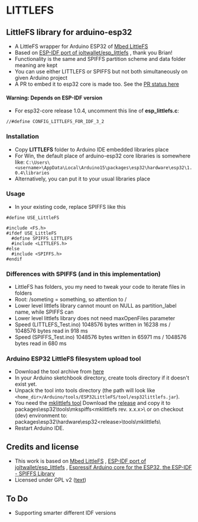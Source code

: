 # LITTLEFS

## LittleFS library for arduino-esp32

- A LittleFS wrapper for Arduino ESP32 of [Mbed LittleFS](https://github.com/ARMmbed/littlefs)
- Based on [ESP-IDF port of joltwallet/esp_littlefs](https://github.com/joltwallet/esp_littlefs) , thank you Brian!
- Functionality is the same and SPIFFS partition scheme and data folder meaning are kept
- You can use either LITTLEFS or SPIFFS but not both simultaneously on given Arduino project
- A PR to embed it to esp32 core is made too. See the [PR status here](https://github.com/espressif/arduino-esp32/pull/4096) 

#### Warning: Depends on ESP-IDF version
- For esp32-core release 1.0.4, uncomment this line of <b>esp_littlefs.c</b>:
```
//#define CONFIG_LITTLEFS_FOR_IDF_3_2 
```

### Installation

- Copy <b>LITTLEFS</b> folder to Arduino IDE embedded libraries place
- For Win, the default place of arduino-esp32 core libraries is somewhere like: 
```C:\Users\<username>\AppData\Local\Arduino15\packages\esp32\hardware\esp32\1.0.4\libraries ```
- Alternatively, you can put it to your usual libraries place

### Usage

- In your existing code, replace SPIFFS like this 
``` 
#define USE_LittleFS

#include <FS.h>
#ifdef USE_LittleFS
  #define SPIFFS LITTLEFS
  #include <LITTLEFS.h> 
#else
  #include <SPIFFS.h>
#endif 
 ```
### Differences with SPIFFS (and in this implementation)

- LittleFS has folders, you my need to tweak your code to iterate files in folders
- Root: /someting  = something, so attention to /
- Lower level littlefs library cannot mount on NULL as partition_label name, while SPIFFS can
- Lower level littlefs library does not need maxOpenFiles parameter
- Speed (LITTLEFS_Test.ino) 1048576 bytes written in 16238 ms / 1048576 bytes read in 918 ms
- Speed (SPIFFS_Test.ino)   1048576 bytes written in 65971 ms / 1048576 bytes read in 680 ms


### Arduino ESP32 LittleFS filesystem upload tool 

- Download the tool archive from [here](https://github.com/lorol/arduino-esp32littlefs-plugin/raw/master/src/bin/esp32littlefs.jar)
- In your Arduino sketchbook directory, create tools directory if it doesn't exist yet.
- Unpack the tool into tools directory (the path will look like ```<home_dir>/Arduino/tools/ESP32LittleFS/tool/esp32littlefs.jar```).
- You need the [mklittlefs tool](https://github.com/earlephilhower/mklittlefs)  Download the [release](https://github.com/earlephilhower/mklittlefs/releases) and copy it to 
packages\esp32\tools\mkspiffs\<mklittlefs rev. x.x.x>\ or on checkout (dev) environment to: packages\esp32\hardware\esp32\<release>\tools\mklittlefs\
- Restart Arduino IDE. 

## Credits and license

- This work is based on [Mbed LittleFS](https://github.com/ARMmbed/littlefs) , [ESP-IDF port of joltwallet/esp_littlefs](https://github.com/joltwallet/esp_littlefs) , [Espressif Arduino core for the ESP32, the ESP-IDF - SPIFFS Library](https://github.com/espressif/arduino-esp32/tree/master/libraries/SPIFFS)
- Licensed under GPL v2 ([text](LICENSE))

## To Do

- Supporting smarter different IDF versions 
